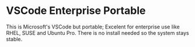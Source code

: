 # VSCode Enterprise Portable
 This is Microsoft's VSCode but portable; Excelent for enterprise use like RHEL, SUSE and Ubuntu Pro. There is no install needed so the system stays stable.
